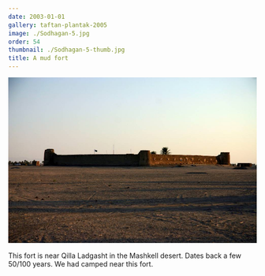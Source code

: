 ```yaml
---
date: 2003-01-01
gallery: taftan-plantak-2005
image: ./Sodhagan-5.jpg
order: 54
thumbnail: ./Sodhagan-5-thumb.jpg
title: A mud fort
---
```


![A mud fort](./Sodhagan-5.jpg)

This fort is near Qilla Ladgasht in the Mashkell desert. Dates back a few 50/100 years. We had camped near this fort.